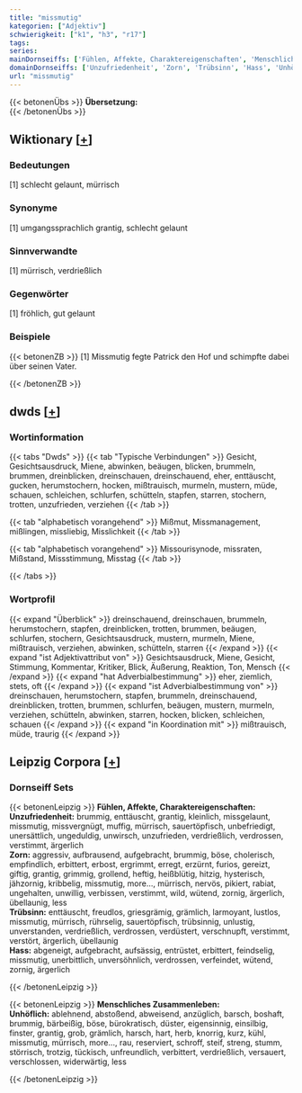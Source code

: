 ```yaml
---
title: "missmutig"
kategorien: ["Adjektiv"]
schwierigkeit: ["k1", "h3", "r17"]
tags:
series:
mainDornseiffs: ['Fühlen, Affekte, Charaktereigenschaften', 'Menschliches Zusammenleben']
domainDornseiffs: ['Unzufriedenheit', 'Zorn', 'Trübsinn', 'Hass', 'Unhöflich']
url: "missmutig"
---
```


{{< betonenÜbs >}}
**Übersetzung:**  
{{< /betonenÜbs >}}

## Wiktionary [[+](https://de.wiktionary.org/wiki/missmutig)]

### Bedeutungen
[1] schlecht gelaunt, mürrisch  

### Synonyme
[1] umgangssprachlich grantig, schlecht gelaunt  

### Sinnverwandte
[1] mürrisch, verdrießlich  

### Gegenwörter
[1] fröhlich, gut gelaunt  

### Beispiele
{{< betonenZB >}}
[1] Missmutig fegte Patrick den Hof und schimpfte dabei über seinen Vater.  

{{< /betonenZB >}}


## dwds [[+](https://www.dwds.de/wb/missmutig)]

### Wortinformation
{{< tabs "Dwds" >}}
{{< tab "Typische Verbindungen" >}}
Gesicht, Gesichtsausdruck, Miene, abwinken, beäugen, blicken, brummeln, brummen, dreinblicken, dreinschauen, dreinschauend, eher, enttäuscht, gucken, herumstochern, hocken, mißtrauisch, murmeln, mustern, müde, schauen, schleichen, schlurfen, schütteln, stapfen, starren, stochern, trotten, unzufrieden, verziehen
{{< /tab >}}

{{< tab "alphabetisch vorangehend" >}}
Mißmut, Missmanagement, mißlingen, missliebig, Misslichkeit
{{< /tab >}}

{{< tab "alphabetisch vorangehend" >}}
Missourisynode, missraten, Mißstand, Missstimmung, Misstag
{{< /tab >}}

{{< /tabs >}}

### Wortprofil
{{< expand "Überblick" >}} dreinschauend, dreinschauen, brummeln, herumstochern, stapfen, dreinblicken, trotten, brummen, beäugen, schlurfen, stochern, Gesichtsausdruck, mustern, murmeln, Miene, mißtrauisch, verziehen, abwinken, schütteln, starren {{< /expand >}}
{{< expand "ist Adjektivattribut von" >}} Gesichtsausdruck, Miene, Gesicht, Stimmung, Kommentar, Kritiker, Blick, Äußerung, Reaktion, Ton, Mensch {{< /expand >}}
{{< expand "hat Adverbialbestimmung" >}} eher, ziemlich, stets, oft {{< /expand >}}
{{< expand "ist Adverbialbestimmung von" >}} dreinschauen, herumstochern, stapfen, brummeln, dreinschauend, dreinblicken, trotten, brummen, schlurfen, beäugen, mustern, murmeln, verziehen, schütteln, abwinken, starren, hocken, blicken, schleichen, schauen {{< /expand >}}
{{< expand "in Koordination mit" >}} mißtrauisch, müde, traurig {{< /expand >}}

## Leipzig Corpora [[+](https://corpora.uni-leipzig.de/en/res?word=missmutig&corpusId=deu_newscrawl-public_2018)]

### Dornseiff Sets
{{< betonenLeipzig >}}
**Fühlen, Affekte, Charaktereigenschaften:**  
**Unzufriedenheit:** brummig, enttäuscht, grantig, kleinlich, missgelaunt, missmutig, missvergnügt, muffig, mürrisch, sauertöpfisch, unbefriedigt, unersättlich, ungeduldig, unwirsch, unzufrieden, verdrießlich, verdrossen, verstimmt, ärgerlich  
**Zorn:** aggressiv, aufbrausend, aufgebracht, brummig, böse, cholerisch, empfindlich, erbittert, erbost, ergrimmt, erregt, erzürnt, furios, gereizt, giftig, grantig, grimmig, grollend, heftig, heißblütig, hitzig, hysterisch, jähzornig, kribbelig, missmutig, more..., mürrisch, nervös, pikiert, rabiat, ungehalten, unwillig, verbissen, verstimmt, wild, wütend, zornig, ärgerlich, übellaunig, less  
**Trübsinn:** enttäuscht, freudlos, griesgrämig, grämlich, larmoyant, lustlos, missmutig, mürrisch, rührselig, sauertöpfisch, trübsinnig, unlustig, unverstanden, verdrießlich, verdrossen, verdüstert, verschnupft, verstimmt, verstört, ärgerlich, übellaunig  
**Hass:** abgeneigt, aufgebracht, aufsässig, entrüstet, erbittert, feindselig, missmutig, unerbittlich, unversöhnlich, verdrossen, verfeindet, wütend, zornig, ärgerlich  

{{< /betonenLeipzig >}}


{{< betonenLeipzig >}}
**Menschliches Zusammenleben:**  
**Unhöflich:** ablehnend, abstoßend, abweisend, anzüglich, barsch, boshaft, brummig, bärbeißig, böse, bürokratisch, düster, eigensinnig, einsilbig, finster, grantig, grob, grämlich, harsch, hart, herb, knorrig, kurz, kühl, missmutig, mürrisch, more..., rau, reserviert, schroff, steif, streng, stumm, störrisch, trotzig, tückisch, unfreundlich, verbittert, verdrießlich, versauert, verschlossen, widerwärtig, less  

{{< /betonenLeipzig >}}
